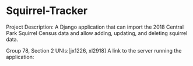 # Squirrel-Tracker
Project Description: A Django application that can import the 2018 Central Park Squirrel Census data and allow adding, updating, and deleting squirrel data.

Group 78, Section 2 UNIs:[jx1226, xl2918]
A link to the server running the application:

